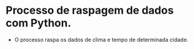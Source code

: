 # Processo de raspagem de dados com Python.

- O processo raspa os dados de clima e tempo de determinada cidade.
